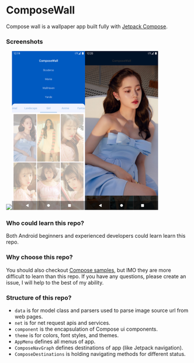 # ComposeWall

Compose wall is a wallpaper app built fully
with [Jetpack Compose](https://developer.android.com/jetpack/compose).

### Screenshots

<img src="Screenshots/0.png" width="200"><img src="Screenshots/1.png" width="200"><img src="Screenshots/2.png" width="200">

### Who could learn this repo?

Both Android beginners and experienced developers could learn learn this repo.

### Why choose this repo?

You should also checkout [Compose samples](https://github.com/android/compose-samples), but IMO they
are more difficult to learn than this repo. If you have any questions, please create an issue, I
will help to the best of my ability.

### Structure of this repo?

- `data` is for model class and parsers used to parse image source url from web pages.
- `net` is for net request apis and services.
- `component` is the encapsulation of Compose ui components.
- `theme` is for colors, font styles, and themes.
- `AppMenu` defines all menus of app.
- `ComposeNavGraph` defines destinations of app (like Jetpack navigation).
- `ComposeDestinations` is holding navigating methods for different status.

